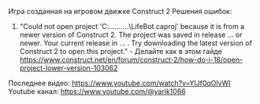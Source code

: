 Игра  созданная на  игровом  движке  Construct 2
Решения ошибок:
1) "Could not open project 'C:\..........\LifeBot.caproj' because it is from a newer version of Construct 2. The project was saved in release ... or newer. Your current release in ... . Try downloading the latest version of Construct 2 to open this project." - Делайте как в этом гайде https://www.construct.net/en/forum/construct-2/how-do-i-18/open-project-lower-version-103062

Последнее видео: https://www.youtube.com/watch?v=YlJf0qOlvWI
Youtube канал: https://www.youtube.com/@yarik1066
